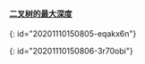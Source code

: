 #### [二叉树的最大深度](https://leetcode-cn.com/problems/maximum-depth-of-binary-tree/)
{: id="20201110150805-eqakx6n"}

{: id="20201110150806-3r70obi"}
